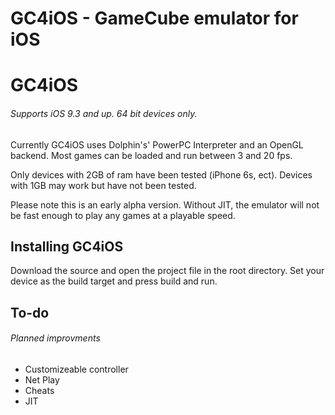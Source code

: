 # GC4iOS -  GameCube emulator for iOS

GC4iOS
=======
###### Supports iOS 9.3 and up. 64 bit devices only.

Currently GC4iOS uses Dolphin's' PowerPC Interpreter and an OpenGL backend. Most games can be loaded and run between 3 and 20 fps. 

Only devices with 2GB of ram have been tested (iPhone 6s, ect). Devices with 1GB may work but have not been tested.

Please note this is an early alpha version. Without JIT, the emulator will not be fast enough to play any games at a playable speed.

Installing GC4iOS
------------------------
Download the source and open the project file in the root directory. Set your device as the build target and press build and run. 



To-do
------------------------
###### Planned improvments
* Customizeable controller
* Net Play
* Cheats
* JIT
